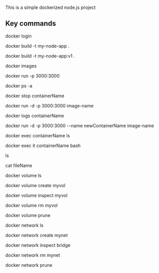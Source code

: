 This is a simple dockerized node.js project

## Key commands

docker login

docker build -t my-node-app .

docker build -t my-node-app:v1 .

docker images

docker run -p 3000:3000

docker ps -a

docker stop containerName

docker run -d -p 3000:3000 image-name

docker logs containerName

docker run -d -p 3000:3000 --name newContainerName image-name

docker exec containerName ls

docker exec it containerName bash

ls

cat fileName

docker volume ls

docker volume create myvol

docker volume inspect myvol

docker volume rm myvol

docker volume prune

docker network ls

docker network create mynet

docker network inspect bridge

docker network rm mynet

docker network prune